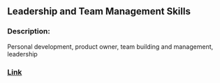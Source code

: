 ## Leadership and Team Management Skills

### Description:
Personal development, product owner, team building and management, leadership

### [Link](http://example.com/course/advanced-ml) 